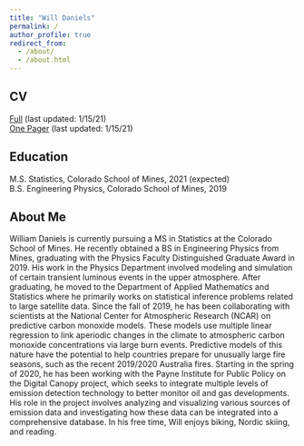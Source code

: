 ```yaml
---
title: "Will Daniels"
permalink: /
author_profile: true
redirect_from: 
  - /about/
  - /about.html
---
```



CV
------
[Full](https://wsdaniels.github.io/files/william_daniels_CV_full.pdf) (last updated: 1/15/21)  
[One Pager](https://wsdaniels.github.io/files/william_daniels_CV_short.pdf) (last updated: 1/15/21)


Education
------
M.S. Statistics, Colorado School of Mines, 2021 (expected)  
B.S. Engineering Physics, Colorado School of Mines, 2019

About Me
------
William Daniels is currently pursuing a MS in Statistics at the Colorado School of Mines. He recently obtained a BS in Engineering Physics from Mines, graduating with the Physics Faculty Distinguished Graduate Award in 2019. His work in the Physics Department involved modeling and simulation of certain transient luminous events in the upper atmosphere. After graduating, he moved to the Department of Applied Mathematics and Statistics where he primarily works on statistical inference problems related to large satellite data. Since the fall of 2019, he has been collaborating with scientists at the National Center for Atmospheric Research (NCAR) on predictive carbon monoxide models. These models use multiple linear regression to link aperiodic changes in the climate to atmospheric carbon monoxide concentrations via large burn events. Predictive models of this nature have the potential to help countries prepare for unusually large fire seasons, such as the recent 2019/2020 Australia fires. Starting in the spring of 2020, he has been working with the Payne Institute for Public Policy on the Digital Canopy project, which seeks to integrate multiple levels of emission detection technology to better monitor oil and gas developments. His role in the project involves analyzing and visualizing various sources of emission data and investigating how these data can be integrated into a comprehensive database. In his free time, Will enjoys biking, Nordic skiing, and reading.
